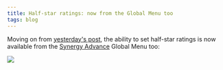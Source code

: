 ```yaml
---
title: Half-star ratings: now from the Global Menu too
tags: blog
---
```


Moving on from [yesterday's post](http://www.wincent.com/a/about/wincent/weblog/archives/2007/05/halfstar_rating.php), the ability to set half-star ratings is now available from the [Synergy Advance](http://advance.wincent.com/) Global Menu too:

![](/system/images/legacy/half-stars-global-menu.png)
